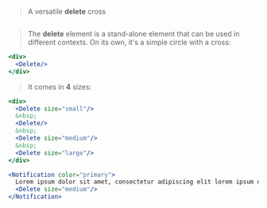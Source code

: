 > A versatile **delete** cross

```props
```

>The **delete** element is a stand-alone element that can be used in different contexts.
 On its own, it's a simple circle with a cross:
```jsx
<div>
  <Delete/>
</div>
```

>It comes in **4** sizes:

```jsx
<div>
  <Delete size="small"/>
  &nbsp;
  <Delete/>
  &nbsp;
  <Delete size="medium"/>
  &nbsp;
  <Delete size="large"/>
</div>
```

```jsx
<Notification color="primary">
  Lorem ipsum dolor sit amet, consectetur adipiscing elit lorem ipsum dolor sit amet, consectetur adipiscing elit  
  <Delete size="medium"/>
</Notification>
```
